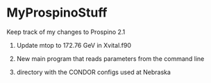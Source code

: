 # MyProspinoStuff

Keep track of my changes to Prospino 2.1

1. Update mtop to 172.76 GeV in Xvital.f90

2. New main program that reads parameters from the command line

3. directory with the CONDOR configs used at Nebraska

